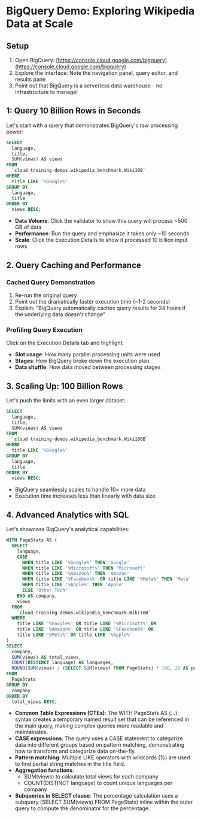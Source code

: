 # BigQuery Demo: Exploring Wikipedia Data at Scale

## Setup

1. Open BigQuery: [https://console.cloud.google.com/bigquery](https://console.cloud.google.com/bigquery)
2. Explore the interface: Note the navigation panel, query editor, and results pane
3. Point out that BigQuery is a serverless data warehouse - no infrastructure to manage!

## 1: Query 10 Billion Rows in Seconds

Let's start with a query that demonstrates BigQuery's raw processing power:

```sql
SELECT
  language,
  title,
  SUM(views) AS views
FROM
  `cloud-training-demos.wikipedia_benchmark.Wiki10B`
WHERE
  title LIKE '%Google%'
GROUP BY
  language,
  title
ORDER BY
  views DESC;
```

- **Data Volume**: Click the validator to show this query will process ~500 GB of data
- **Performance**: Run the query and emphasize it takes only ~10 seconds
- **Scale**: Click the Execution Details to show it processed 10 billion input rows

## 2. Query Caching and Performance

### Cached Query Demonstration

1. Re-run the original query
2. Point out the dramatically faster execution time (~1-2 seconds)
3. Explain: "BigQuery automatically caches query results for 24 hours if the underlying data doesn't change"

### Profiling Query Execution

Click on the Execution Details tab and highlight:

- **Slot usage**: How many parallel processing units were used
- **Stages**: How BigQuery broke down the execution plan
- **Data shuffle**: How data moved between processing stages

## 3. Scaling Up: 100 Billion Rows

Let's push the limits with an even larger dataset:

```sql
SELECT
  language,
  title,
  SUM(views) AS views
FROM
  `cloud-training-demos.wikipedia_benchmark.Wiki100B`
WHERE
  title LIKE '%Google%'
GROUP BY
  language,
  title
ORDER BY
  views DESC;
```

- BigQuery seamlessly scales to handle 10× more data
- Execution time increases less than linearly with data size

## 4. Advanced Analytics with SQL

Let's showcase BigQuery's analytical capabilities:

```sql
WITH PageStats AS (
  SELECT
    language,
    CASE
      WHEN title LIKE '%Google%' THEN 'Google'
      WHEN title LIKE '%Microsoft%' THEN 'Microsoft'
      WHEN title LIKE '%Amazon%' THEN 'Amazon'
      WHEN title LIKE '%Facebook%' OR title LIKE '%Meta%' THEN 'Meta'
      WHEN title LIKE '%Apple%' THEN 'Apple'
      ELSE 'Other Tech'
    END AS company,
    views
  FROM
    `cloud-training-demos.wikipedia_benchmark.Wiki10B`
  WHERE
    title LIKE '%Google%' OR title LIKE '%Microsoft%' OR 
    title LIKE '%Amazon%' OR title LIKE '%Facebook%' OR 
    title LIKE '%Meta%' OR title LIKE '%Apple%'
)
SELECT
  company,
  SUM(views) AS total_views,
  COUNT(DISTINCT language) AS languages,
  ROUND(SUM(views) / (SELECT SUM(views) FROM PageStats) * 100, 2) AS percentage
FROM
  PageStats
GROUP BY
  company
ORDER BY
  total_views DESC;
```

- **Common Table Expressions (CTEs)**: The WITH PageStats AS (...) syntax creates a temporary named result set that can be referenced in the main query, making complex queries more readable and maintainable.
- **CASE expressions**: The query uses a CASE statement to categorize data into different groups based on pattern matching, demonstrating how to transform and categorize data on-the-fly.
- **Pattern matching**: Multiple LIKE operators with wildcards (%) are used to find partial string matches in the title field.
- **Aggregation functions**:
  - SUM(views) to calculate total views for each company
  - COUNT(DISTINCT language) to count unique languages per company
- **Subqueries in SELECT clause**: The percentage calculation uses a subquery (SELECT SUM(views) FROM PageStats) inline within the outer query to compute the denominator for the percentage.
